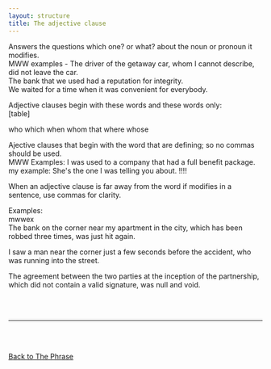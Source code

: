 ```yaml
---
layout: structure
title: The adjective clause
---
```


Answers the questions which one? or what? about the noun or pronoun it modifies.  
MWW examples - The driver of the getaway car, whom I cannot describe, did not leave the car.  
The bank that we used had a reputation for integrity.  
We waited for a time when it was convenient for everybody.  

Adjective clauses begin with these words and these words only:  
[table]

who which when
whom that where
whose 


Ajective clauses that begin with the word that are defining; so no commas should be used.  
MWW Examples: 
I was used to a company that had a full benefit package.  
my example: She's the one I was telling you about. !!!!   


When an adjective clause is far away from the word if modifies in a sentence, use commas for clarity.  

Examples:  
mwwex  
The bank on the corner near my apartment in the city, which has been robbed three times, was just hit again.  

I saw a man near the corner just a few seconds before the accident, who was running into the street.  

The agreement between the two parties at the inception of the partnership, which did not contain a valid signature, was null and void.  



<br/>
<br/>

---

<br/>
<br/>

[Back to The Phrase]({{site.baseurl}}/structures/the-phrase)
